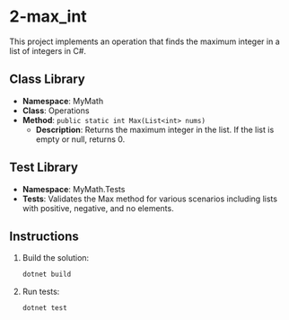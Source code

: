 # 2-max_int

This project implements an operation that finds the maximum integer in a list of integers in C#.

## Class Library

- **Namespace**: MyMath
- **Class**: Operations
- **Method**: `public static int Max(List<int> nums)`
  - **Description**: Returns the maximum integer in the list. If the list is empty or null, returns 0.

## Test Library

- **Namespace**: MyMath.Tests
- **Tests**: Validates the Max method for various scenarios including lists with positive, negative, and no elements.

## Instructions

1. Build the solution:
   ```bash
   dotnet build
   ```

2. Run tests:
   ```bash
   dotnet test
   ```
